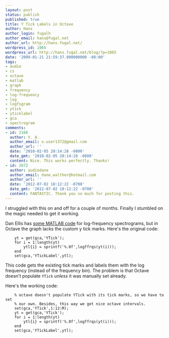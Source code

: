 ```yaml
---
layout: post
status: publish
published: true
title: Y Tick Labels in Octave
author: Hans
author_login: fugalh
author_email: hans@fugal.net
author_url: http://hans.fugal.net/
wordpress_id: 1065
wordpress_url: http://hans.fugal.net/blog/?p=1065
date: '2009-01-21 21:59:37.000000000 -08:00'
tags:
- audio
- cs
- octave
- matlab
- graph
- frequency
- log-frequency
- log
- logfsgram
- ytick
- yticklabel
- gca
- spectrogram
comments:
- id: 2166
  author: V. A.
  author_email: x.user1372@gmail.com
  author_url: ''
  date: '2010-02-05 20:14:28 -0800'
  date_gmt: '2010-02-05 20:14:28 -0800'
  content: Nice. This works perfectly. Thanks!
- id: 2672
  author: audiodane
  author_email: dane_walther@hotmail.com
  author_url: ''
  date: '2012-07-02 18:12:22 -0700'
  date_gmt: '2012-07-02 18:12:22 -0700'
  content: FANTASTIC. Thank you so much for posting this.
---
```

I struggled with this on and off for a couple of months. Finally I stumbled on the magic needed to get it working.

Dan Ellis has <a href="http://labrosa.ee.columbia.edu/matlab/sgram/">some MATLAB code</a> for log-frequency spectrograms, but in Octave the graph lacks the custom y tick marks. Here's the original code:

<pre><code>    yt = get(gca,'YTick');
    for i = 1:length(yt)
        ytl{i} = sprintf('%.0f',logffrqs(yt(i)));
    end
    set(gca,'YTickLabel',ytl);</code></pre>

This code gets the existing tick marks and labels them with the log frequency (instead of the frequency bin).
The problem is that Octave doesn't populate <code>YTick</code> <em>unless</em> it was manually set already.

Here's the working code:

<pre><code>    % octave doesn't populate YTick with its tick marks, so we have to set
    % our own. Besides, this way we get nice octave intervals.
    set(gca,'YTick',1:12:M);
    yt = get(gca,'YTick');
    for i = 1:length(yt)
        ytl{i} = sprintf('%.0f',logffrqs(yt(i)));
    end
    set(gca,'YTickLabel',ytl);</code></pre>
